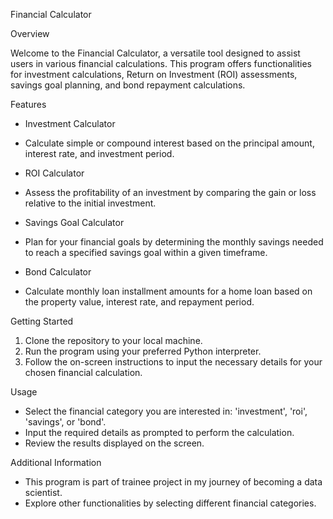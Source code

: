 Financial Calculator

Overview

Welcome to the Financial Calculator, a versatile tool designed to assist users in various financial calculations. 
This program offers functionalities for investment calculations, Return on Investment (ROI) assessments, savings goal planning, and bond repayment calculations.

Features

* Investment Calculator
- Calculate simple or compound interest based on the principal amount, interest rate, and investment period.

* ROI Calculator
- Assess the profitability of an investment by comparing the gain or loss relative to the initial investment.

* Savings Goal Calculator
- Plan for your financial goals by determining the monthly savings needed to reach a specified savings goal within a given timeframe.

* Bond Calculator
- Calculate monthly loan installment amounts for a home loan based on the property value, interest rate, and repayment period.

Getting Started

1. Clone the repository to your local machine.
2. Run the program using your preferred Python interpreter.
3. Follow the on-screen instructions to input the necessary details for your chosen financial calculation.

Usage

- Select the financial category you are interested in: 'investment', 'roi', 'savings', or 'bond'.
- Input the required details as prompted to perform the calculation.
- Review the results displayed on the screen.

Additional Information

- This program is part of trainee project in my journey of becoming a data scientist.
- Explore other functionalities by selecting different financial categories.


